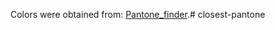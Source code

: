 Colors were obtained from: [Pantone_finder](https://github.com/picorana/Pantone_finder).# closest-pantone
